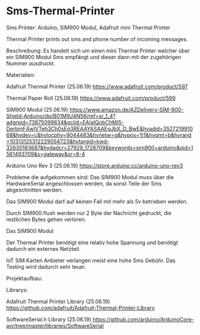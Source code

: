# Sms-Thermal-Printer
Sms Printer: Arduino, SIM900 Modul, Adafruit mini Thermal Printer

Thermal Printer prints out sms and phone number of incoming messages.



Beschreibung: 
Es handelt sich um einen mini Thermal Printer welcher über ein SIM900 Modul Sms empfängt und dieser dann mit der zugehörigen Nummer ausdruckt. 



Materialien: 

Adafruit Thermal Printer (25.06.19)
https://www.adafruit.com/product/597

Thermal Paper Roll (25.06.19) 
https://www.adafruit.com/product/599


SIM900 Modul (25.06.19) 
https://www.amazon.de/AZDelivery-SIM-900-Shield-Arduino/dp/B01M9J4N56/ref=sr_1_4?adgrpid=73875099834&gclid=EAIaIQobChMI5-DerbmF4wIVTeh3Ch0sEg3REAAYASAAEgJbX_D_BwE&hvadid=352721991068&hvdev=c&hvlocphy=9044483&hvnetw=g&hvpos=1t1&hvqmt=b&hvrand=10313125312229054723&hvtargid=kwd-32630183687&hydadcr=27929_1728709&keywords=sim900+arduino&qid=1561493709&s=gateway&sr=8-4

Arduino Uno Rev 3 (25.06.19)
https://store.arduino.cc/arduino-uno-rev3



Probleme die aufgekommen sind:
Das SIM900 Modul muss über die HardwareSerial angeschlossen werden, da sonst Teile der Sms abgeschnitten werden.

Das SIM900 Modul darf auf keinen Fall mit mehr als 5v betrieben werden.

Durch SIM900.flush werden nur 2 Byte der Nachricht gedruckt, die restlichen Bytes gehen verloren.

Das SIM900 Modul

Der Thermal Printer benötigt eine relativ hohe Spannung und benötigt dadurch ein externes Netzteil.

IoT SIM Karten Anbieter verlangen meist eine hohe Sms Gebühr. Das Testing wird dadurch sehr teuer. 



Projektaufbau:

Librarys: 

Adafruit Thermal Printer Library (25.06.19)
https://github.com/adafruit/Adafruit-Thermal-Printer-Library

SoftwareSerial.h Library (25.06.19)
https://github.com/arduino/ArduinoCore-avr/tree/master/libraries/SoftwareSerial


